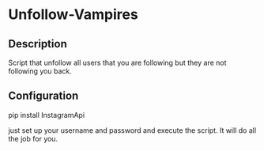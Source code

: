 # Unfollow-Vampires

## Description

Script that unfollow all users that you are following but they are not following you back.

## Configuration

pip install InstagramApi

just set up your username and password and execute the script. It will do all the job for you.
